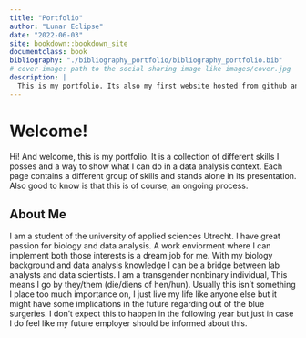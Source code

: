 ```yaml
--- 
title: "Portfolio"
author: "Lunar Eclipse"
date: "2022-06-03"
site: bookdown::bookdown_site
documentclass: book
bibliography: "./bibliography_portfolio/bibliography_portfolio.bib"
# cover-image: path to the social sharing image like images/cover.jpg
description: |
  This is my portfolio. Its also my first website hosted from github and netlify. I hope you enjoy!
---
```


# Welcome!

Hi! And welcome, this is my portfolio. It is a collection of different skills I posses and a way to show what I can do in a data analysis context. Each page contains a different group of skills and stands alone in its presentation. Also good to know is that this is of course, an ongoing process.

## About Me

I am a student of the university of applied sciences Utrecht. I have great passion for biology and data analysis. A work enviorment where I can implement both those interests is a dream job for me. With my biology background and data analysis knowledge I can be a bridge between lab analysts and data scientists. I am a transgender nonbinary individual, This means I go by they/them (die/diens of hen/hun). Usually this isn’t something I place too much importance on, I just live my life like anyone else but it might have some implications in the future regarding out of the blue surgeries. I don’t expect this to happen in the following year but just in case I do feel like my future employer should be informed about this.
